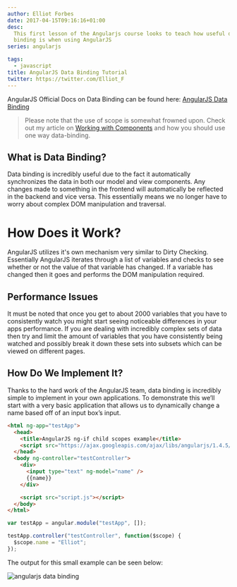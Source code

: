 ```yaml
---
author: Elliot Forbes
date: 2017-04-15T09:16:16+01:00
desc:
  This first lesson of the Angularjs course looks to teach how useful data
  binding is when using AngularJS
series: angularjs

tags:
  - javascript
title: AngularJS Data Binding Tutorial
twitter: https://twitter.com/Elliot_F
---
```


AngularJS Official Docs on Data Binding can be found here: [AngularJS Data Binding](https://docs.angularjs.org/guide/databinding)

> Please note that the use of scope is somewhat frowned upon. Check out my
> article on
> [Working with Components](/javascript/angularjs/working-with-angularjs-component-applications/) and how you should use one way data-binding.

<h2>What is Data Binding?</h2>

<p>Data binding is incredibly useful due to the fact it automatically synchronizes the data in both our model and view components. Any changes made to something in the frontend will automatically be reflected in the backend and vice versa. This essentially means we no longer have to worry about complex DOM manipulation and traversal.</p>

# How Does it Work?

AngularJS utilizes it's own mechanism very similar to Dirty Checking.
Essentially AngularJS iterates through a list of variables and checks to see
whether or not the value of that variable has changed. If a variable has changed
then it goes and performs the DOM manipulation required.

## Performance Issues

It must be noted that once you get to about 2000 variables that you have to
consistently watch you might start seeing noticeable differences in your apps
performance. If you are dealing with incredibly complex sets of data then try
and limit the amount of variables that you have consistently being watched and
possibly break it down these sets into subsets which can be viewed on different
pages.

<h2>How Do We Implement It?</h2>

<p>Thanks to the hard work of the AngularJS team, data binding is incredibly simple to implement in your own applications. To demonstrate this we’ll start with a very basic application that allows us to dynamically change a name based off of an input box’s input.</p>

```html
<html ng-app="testApp">
  <head>
    <title>AngularJS ng-if child scopes example</title>
    <script src="https://ajax.googleapis.com/ajax/libs/angularjs/1.4.5/angular.min.js"></script>
  </head>
  <body ng-controller="testController">
    <div>
      <input type="text" ng-model="name" />
      {{name}}
    </div>

    <script src="script.js"></script>
  </body>
</html>
```

```js
var testApp = angular.module("testApp", []);

testApp.controller("testController", function($scope) {
  $scope.name = "Elliot";
});
```

<p>The output for this small example can be seen below:</p>

<img src="https://images.tutorialedge.net/uploads/databinding.gif" alt="angularjs data binding"/>
